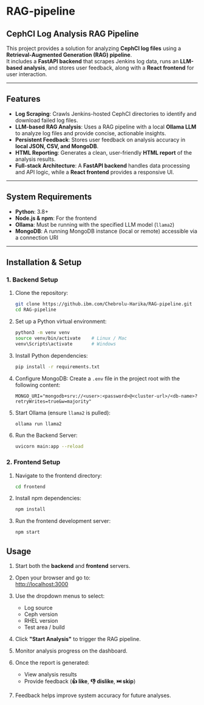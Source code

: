 # RAG-pipeline
## CephCI Log Analysis RAG Pipeline

This project provides a solution for analyzing **CephCI log files** using a **Retrieval-Augmented Generation (RAG) pipeline**.  
It includes a **FastAPI backend** that scrapes Jenkins log data, runs an **LLM-based analysis**, and stores user feedback, along with a **React frontend** for user interaction.

---

## Features

- **Log Scraping**: Crawls Jenkins-hosted CephCI directories to identify and download failed log files.  
- **LLM-based RAG Analysis**: Uses a RAG pipeline with a local **Ollama LLM** to analyze log files and provide concise, actionable insights.  
- **Persistent Feedback**: Stores user feedback on analysis accuracy in **local JSON, CSV, and MongoDB**.  
- **HTML Reporting**: Generates a clean, user-friendly **HTML report** of the analysis results.  
- **Full-stack Architecture**: A **FastAPI backend** handles data processing and API logic, while a **React frontend** provides a responsive UI.  

---

## System Requirements

- **Python**: 3.8+  
- **Node.js & npm**: For the frontend  
- **Ollama**: Must be running with the specified LLM model (`llama2`)  
- **MongoDB**: A running MongoDB instance (local or remote) accessible via a connection URI  

---

## Installation & Setup

### 1. Backend Setup

1. Clone the repository:
   ```bash
   git clone https://github.ibm.com/Chebrolu-Harika/RAG-pipeline.git
   cd RAG-pipeline

2. Set up a Python virtual environment:

   ```bash
   python3 -m venv venv
   source venv/bin/activate    # Linux / Mac
   venv\Scripts\activate       # Windows
   ```

3. Install Python dependencies:

   ```bash
   pip install -r requirements.txt
   ```

4. Configure MongoDB:
   Create a `.env` file in the project root with the following content:

   ```env
   MONGO_URI="mongodb+srv://<user>:<password>@<cluster-url>/<db-name>?retryWrites=true&w=majority"
   ```

5. Start Ollama (ensure `llama2` is pulled):

   ```bash
   ollama run llama2
   ```

6. Run the Backend Server:

   ```bash
   uvicorn main:app --reload
   ```

### 2. Frontend Setup

1. Navigate to the frontend directory:
   ```bash
   cd frontend


2. Install npm dependencies:

   ```bash
   npm install
   ```

3. Run the frontend development server:

   ```bash
   npm start
   ```

## Usage

1. Start both the **backend** and **frontend** servers.  

2. Open your browser and go to:  
   [http://localhost:3000](http://localhost:3000)  

3. Use the dropdown menus to select:  
   - Log source  
   - Ceph version  
   - RHEL version  
   - Test area / build  

4. Click **"Start Analysis"** to trigger the RAG pipeline.  

5. Monitor analysis progress on the dashboard.  

6. Once the report is generated:  
   - View analysis results  
   - Provide feedback (**👍 like**, **👎 dislike**, **⏭️ skip**)  

7. Feedback helps improve system accuracy for future analyses.  
